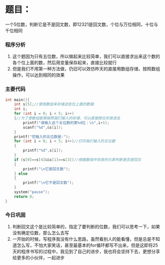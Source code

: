 # 题目：

一个5位数，判断它是不是回文数，即12321是回文数，个位与万位相同，十位与千位相同



### 程序分析

1. 这个题因为只有五位数，所以做起来比较简单，我们可以直接求出来这个数的各个位上面的数，然后用变量保存起来，直接比较就行
2. 但是我们不用第一种方法做，仍旧可以效仿昨天的直接用数组存储，按照数组操作，可以达到相同的效果



### 主要代码

```c
int main(){
	int s[5];//使用数组来存储这些位上面的数据
	int i;
	for (int i = 0; i < 5; i++)
	{//为了使数组能够按照我们输入的存储，可以直接按位存放进去
		printf("请输入这个五位数的第%d位：\n",i+1);
		scanf("%d",&s[i]);
	}
	printf("您输入的五位数是:");
	for (int i = 0; i < 5; i++)//打印我们输入的五位数
	{
		printf("%d",s[i]);
	}
	if (s[0]==s[4]&&s[1]==s[3])//根据数组中存放的元素判断是否是回文
	{
		printf("\n它是回文数");
	} else
	{
		printf("\n它不是回文数");
	}
	system("pause");
	return 0;
}
```



### 今日巩固

1. 判断回文这个是比较简单的，指定了要判断的位数，我们可以思考一下，如果没有确定位数，那么怎么去写
2. 一开始的时候，写程序我没有什么思路，虽然看别人的能看懂，但是总是不知道怎么写，不怕大家笑话，甚至最基本的for循环都写不出来，但是这即将25天的程序书写的过程中，我见到了自己的进步，我也将会坚持下去，更想分享给更多的小伙伴，一起进步
